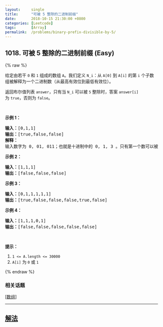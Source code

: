 ```yaml
---
layout:     single
title:      "可被 5 整除的二进制前缀"
date:       2018-10-15 21:30:00 +0800
categories: [Leetcode]
tags:       [Array]
permalink:  /problems/binary-prefix-divisible-by-5/
---
```


## 1018. 可被 5 整除的二进制前缀 (Easy)

{% raw %}

<p>给定由若干&nbsp;<code>0</code>&nbsp;和&nbsp;<code>1</code>&nbsp;组成的数组 <code>A</code>。我们定义&nbsp;<code>N_i</code>：从&nbsp;<code>A[0]</code> 到&nbsp;<code>A[i]</code>&nbsp;的第 <code>i</code>&nbsp;个子数组被解释为一个二进制数（从最高有效位到最低有效位）。</p>

<p>返回布尔值列表&nbsp;<code>answer</code>，只有当&nbsp;<code>N_i</code>&nbsp;可以被 <code>5</code>&nbsp;整除时，答案&nbsp;<code>answer[i]</code> 为&nbsp;<code>true</code>，否则为 <code>false</code>。</p>

<p>&nbsp;</p>

<p><strong>示例 1：</strong></p>

<pre><strong>输入：</strong>[0,1,1]
<strong>输出：</strong>[true,false,false]
<strong>解释：</strong>
输入数字为 0, 01, 011；也就是十进制中的 0, 1, 3 。只有第一个数可以被 5 整除，因此 answer[0] 为真。
</pre>

<p><strong>示例 2：</strong></p>

<pre><strong>输入：</strong>[1,1,1]
<strong>输出：</strong>[false,false,false]
</pre>

<p><strong>示例 3：</strong></p>

<pre><strong>输入：</strong>[0,1,1,1,1,1]
<strong>输出：</strong>[true,false,false,false,true,false]
</pre>

<p><strong>示例&nbsp;4：</strong></p>

<pre><strong>输入：</strong>[1,1,1,0,1]
<strong>输出：</strong>[false,false,false,false,false]
</pre>

<p>&nbsp;</p>

<p><strong>提示：</strong></p>

<ol>
	<li><code>1 &lt;= A.length &lt;= 30000</code></li>
	<li><code>A[i]</code> 为&nbsp;<code>0</code>&nbsp;或&nbsp;<code>1</code></li>
</ol>

{% endraw %}

### 相关话题
  [[数组](https://github.com/awesee/leetcode/tree/main/tag/array/README.md)]

---

## [解法](https://github.com/awesee/leetcode/tree/main/problems/binary-prefix-divisible-by-5)
